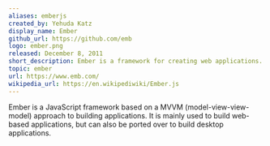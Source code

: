 ```yaml
---
aliases: emberjs
created_by: Yehuda Katz
display_name: Ember
github_url: https://github.com/emb
logo: ember.png
released: December 8, 2011
short_description: Ember is a framework for creating web applications.
topic: ember
url: https://www.emb.com/
wikipedia_url: https://en.wikipediwiki/Ember.js
---
```

Ember is a JavaScript framework based on a MVVM (model-view-view-model) approach to building applications. It is mainly used to build web-based applications, but can also be ported over to build desktop applications.
